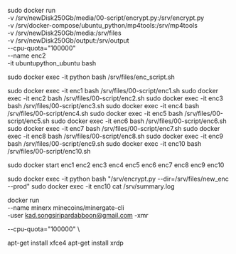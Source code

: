sudo docker run \
-v /srv/newDisk250Gb/media/00-script/encrypt.py:/srv/encrypt.py \
-v /srv/docker-compose/ubuntu_python/mp4tools:/srv/mp4tools \
-v /srv/newDisk250Gb/media:/srv/files \
-v /srv/newDisk250Gb/output:/srv/output \
--cpu-quota="100000" \
--name enc2 \
-it ubuntupython_ubuntu bash

sudo docker exec -it python bash /srv/files/enc_script.sh

sudo docker exec -it enc1 bash /srv/files/00-script/enc1.sh
sudo docker exec -it enc2 bash /srv/files/00-script/enc2.sh
sudo docker exec -it enc3 bash /srv/files/00-script/enc3.sh
sudo docker exec -it enc4 bash /srv/files/00-script/enc4.sh
sudo docker exec -it enc5 bash /srv/files/00-script/enc5.sh
sudo docker exec -it enc6 bash /srv/files/00-script/enc6.sh
sudo docker exec -it enc7 bash /srv/files/00-script/enc7.sh
sudo docker exec -it enc8 bash /srv/files/00-script/enc8.sh
sudo docker exec -it enc9 bash /srv/files/00-script/enc9.sh
sudo docker exec -it enc10 bash /srv/files/00-script/enc10.sh

sudo docker start enc1 enc2 enc3 enc4 enc5 enc6 enc7 enc8 enc9 enc10

sudo docker exec -it python bash "/srv/encrypt.py --dir=/srv/files/new_enc --prod"
sudo docker exec -it enc10 cat /srv/summary.log

docker run \
--name minerx minecoins/minergate-cli \
-user kad.songsiripardabboon@gmail.com -xmr

--cpu-quota="100000" \

apt-get install xfce4
apt-get install xrdp